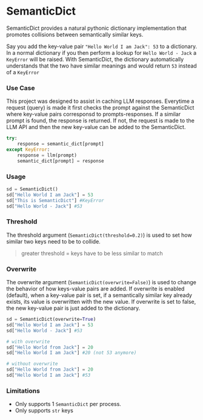 # SemanticDict
SemanticDict provides a natural pythonic dictionary implementation that promotes collisions between semantically similar keys.

Say you add the key-value pair `"Hello World I am Jack": 53` to a dictionary. In a normal dictionary if you then perform a lookup for `Hello World - Jack` a `KeyError` will be raised. With SemanticDict, the dictionary automatically understands that the two have similar meanings and would return `53` instead of a `KeyError`

### Use Case
This project was designed to assist in caching LLM responses. Everytime a request (query) is made it first checks the prompt against the SemanticDict where key-value pairs corresponsd to prompts-responses. If a similar prompt is found, the response is returned. If not, the request is made to the LLM API and then the new key-value can be added to the SemanticDict. 

```python
try:
    response = semantic_dict[prompt]
except KeyError:
    response = llm(prompt)
    semantic_dict[prompt] = response
```

### Usage
```python
sd = SemanticDict()
sd["Hello World I am Jack"] = 53
sd["This is SemanticDict"] #KeyError
sd["Hello World - Jack"] #53
```

### Threshold
The threshold argument (`SemanticDict(threshold=0.2)`) is used to set how similar two keys need to be to collide.
> greater threshold = keys have to be less similar to match

### Overwrite
The overwrite argument (`SemanticDict(overwrite=False)`) is used to change the behavior of how keys-value pairs are added. If overwrite is enabled (default), when a key-value pair is set, if a semantically similar key already exists, its value is overwritten with the new value. If overwrite is set to false, the new key-value pair is just added to the dictionary. 

```python
sd = SemanticDict(overwrite=True)
sd["Hello World I am Jack"] = 53
sd["Hello World - Jack"] #53

# with overwrite 
sd["Hello World from Jack"] = 20
sd["Hello World I am Jack"] #20 (not 53 anymore)

# without overwrite
sd["Hello World from Jack"] = 20
sd["Hello World I am Jack"] #53
```

### Limitations
- Only supports 1 `SemanticDict` per process. 
- Only supports `str` keys